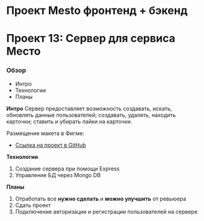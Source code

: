 # Проект Mesto фронтенд + бэкенд

# Проект 13: Сервер для сервиса Место

### Обзор
* Интро
* Технологии
* Планы

**Интро**
Сервер предоставляет возможность создавать, искать, обновлять данные пользователей; 
создавать, удалять, находить карточки; ставить и убирать лайки на карточки.


Размещение макета в Фигме: 
* [Ссылка на проект в GitHub](https://github.com/kseniya7991/express-mesto.git)

**Технологии**

1. Создание сервера при помощи Express
2. Управление БД через Mongo DB

**Планы**

1. Отработать все **нужно сделать** и **можно улучшить** от ревьюера 
2. Сдать проект
3. Подключение авторизации и регистрации пользователей на сервере
